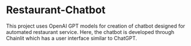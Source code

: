 # Restaurant-Chatbot
This project uses OpenAI GPT models for creation of chatbot designed for automated restaurant service. Here, the chatbot is developed through Chainlit which has a user interface similar to ChatGPT.
